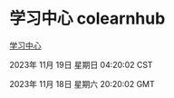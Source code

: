 # 学习中心 colearnhub
[学习中心](http://219.139.197.168:56308/colearnhub/)

2023年 11月 19日 星期日 04:20:02 CST

2023年 11月 18日 星期六 20:20:02 GMT
